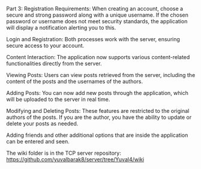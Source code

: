 
Part 3:
Registration Requirements: When creating an account, choose a secure and strong password along with a unique username. If the chosen password or username does not meet security standards, the application will display a notification alerting you to this.

Login and Registration: Both processes work with the server, ensuring secure access to your account.

Content Interaction: The application now supports various content-related functionalities directly from the server.

Viewing Posts: Users can view posts retrieved from the server, including the content of the posts and the usernames of the authors.

Adding Posts: You can now add new posts through the application, which will be uploaded to the server in real time.

Modifying and Deleting Posts: These features are restricted to the original authors of the posts. If you are the author, you have the ability to update or delete your posts as needed.

Adding friends and other additional options that are inside the application can be entered and seen.

The wiki folder is in the TCP server repository:
https://github.com/yuvalbarak8/server/tree/Yuval4/wiki
